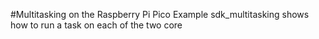 #Multitasking on the Raspberry Pi Pico
Example sdk_multitasking shows how to run a task on each of the two core